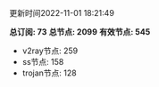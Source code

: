 更新时间2022-11-01 18:21:49

**总订阅: 73**
**总节点: 2099**
**有效节点: 545**
- v2ray节点: 259
- ss节点: 158
- trojan节点: 128
